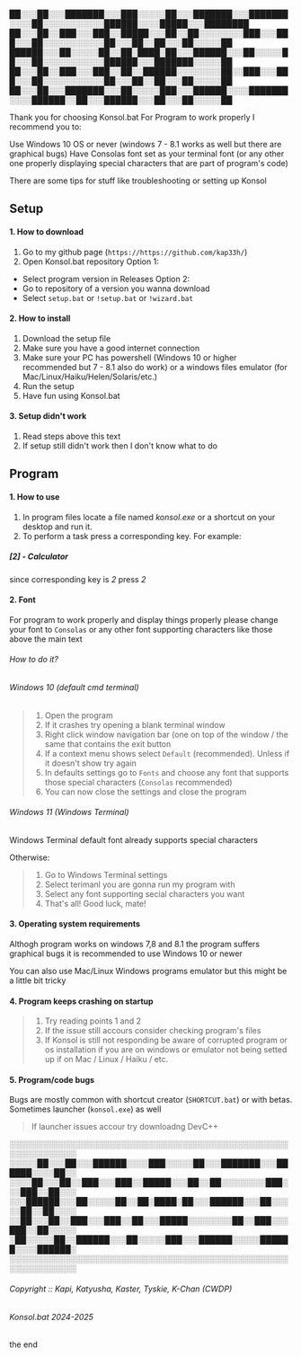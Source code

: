 ██░░░██░░░███████░░░███░░░░░██░░░███████░░░███████░░░░██░░░░░░░░░░░██████░░░░█████░░░████████
██░░░██░░███░░░███░░█████░░░██░░██░░░░░░░░███░░░███░░░██░░░░░░░░░░░██░░░██░░██░░░██░░░░░██
██████░░░██░░░░░██░░██░████░██░░░██████░░░██░░░░░██░░░██░░░░░░░░░░░██████░░░███████░░░░░██
██░░░██░░███░░░███░░██░░██████░░░░░░░░██░░███░░░███░░░██░░░░░░░░░░░██░░░██░░██░░░██░░░░░██
██░░░██░░░███████░░░██░░░░░███░░░██████░░░░███████░░░░██████░░██░░░██████░░░██░░░██░░░░░██

Thank you for choosing Konsol.bat
For Program to work properly I recommend you to:

Use Windows 10 OS or never (windows 7 - 8.1 works as well but there are graphical bugs)
Have Consolas font set as your terminal font (or any other one properly displaying special characters that are part of program's code)

There are some tips for stuff like troubleshooting or setting up Konsol

## Setup

#### 1. How to download

1. Go to my github page (`https://https://github.com/kap33h/`)
2. Open Konsol.bat repository
Option 1:
- Select program version in Releases
Option 2:
- Go to repository of a version you wanna download
- Select `setup.bat` or `!setup.bat` or `!wizard.bat`

#### 2. How to install

1. Download the setup file
2. Make sure you have a good internet connection
3. Make sure your PC has powershell (Windows 10 or higher recommended but 7 - 8.1 also do work) or a windows files emulator (for Mac/Linux/Haiku/Helen/Solaris/etc.)
4. Run the setup
5. Have fun using Konsol.bat

#### 3. Setup didn't work

1. Read steps above this text
2. If setup still didn't work then I don't know what to do

## Program

#### 1. How to use

1. In program files locate a file named *konsol.exe* or a shortcut on your desktop and run it.
2. To perform a task press a corresponding key.
For example:
##### [2] - Calculator
since corresponding key is *2* press *2*

#### 2. Font

For program to work properly and display things properly please change your font to `Consolas` or any other font supporting characters like those above the main text

###### How to do it?

###### Windows 10 (default cmd terminal)

> 1. Open the program
> 2. If it crashes try opening a blank terminal window
> 3. Right click window navigation bar (one on top of the window / the same that contains the exit button
> 4. If a context menu shows select `Default` (recommended). Unless if it doesn't show try again
> 5. In defaults settings go to `Fonts` and choose any font that supports those special characters (`Consolas` recommended)
> 6. You can now close the settings and close the program

###### Windows 11 (Windows Terminal)

Windows Terminal default font already supports special characters

Otherwise:

> 1. Go to Windows Terminal settings
> 2. Select terimanl you are gonna run my program with
> 3. Select any font supporting secial characters you want
> 4. That's all! Good luck, mate!

#### 3. Operating system requirements

Althogh program works on windows 7,8 and 8.1 the program suffers graphical bugs it is recommended to use Windows 10 or newer

You can also use Mac/Linux Windows programs emulator but this might be a little bit tricky

#### 4. Program keeps crashing on startup

> 1. Try reading points 1 and 2
> 2. If the issue still accours consider checking program's files
> 3. If Konsol is still not responding be aware of corrupted program or os installation if you are on windows or emulator not being setted up if on Mac / Linux / Haiku / etc.

#### 5. Program/code bugs

Bugs are mostly common with shortcut creator (`SHORTCUT.bat`) or with betas. Sometimes launcher (`konsol.exe`) as well 

> If launcher issues accour try downloadng DevC++

░░░░░░░░░░░░░░░░░░░░░░░░░░░░░░░░░░░░░░░░░░░░░░░░░░░░░░░░░░░░░░           
░░░░░██░░░██░░░██████░░░░███░░░░░██░░░███████░░░██████░░░░██░░              
░░░░██░░░██░░███░░░███░░█████░░░██░░██░░░░░░░░███░░░███░░██░░░            
░░░██████░░░██░░░░░██░░██░████░██░░░██████░░░██░░░░░██░░██░░░░                  
░░██░░░██░░███░░░███░░██░░░█████░░░░░░░░██░░███░░░███░░██░░░░░            
░██░░░░░██░░██████░░░██░░░░░███░░░██████░░░░░██████░░░░██████░            
░░░░░░░░░░░░░░░░░░░░░░░░░░░░░░░░░░░░░░░░░░░░░░░░░░░░░░░░░░░░░░            
###### Copyright :: Kapi, Katyusha, Kaster, Tyskie, K-Chan (CWDP)
###### Konsol.bat 2024-2025
the end
